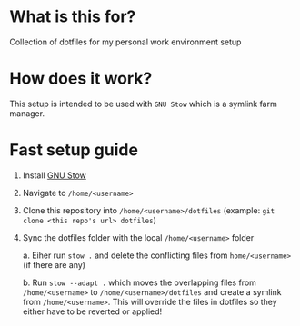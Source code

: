 # What is this for?

Collection of dotfiles for my personal work environment setup

# How does it work?

This setup is intended to be used with `GNU Stow` which is a symlink farm manager.

# Fast setup guide

1. Install [GNU Stow](https://www.gnu.org/software/stow/)

2. Navigate to `/home/<username>`

3. Clone this repository into `/home/<username>/dotfiles` (example: `git clone <this repo's url> dotfiles`)

4. Sync the dotfiles folder with the local `/home/<username>` folder

   a. Eiher run `stow .` and delete the conflicting files from `home/<username>` (if there are any)

   b. Run `stow --adapt .` which moves the overlapping files from `/home/<username>` to `/home/<username>/dotfiles` and create a symlink from `/home/<username>`. This will override the files in dotfiles so they either have to be reverted or applied!
